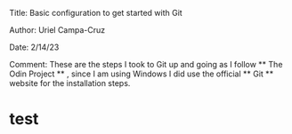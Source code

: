 Title: Basic configuration to get started with Git

Author: Uriel Campa-Cruz

Date: 2/14/23

Comment: These are the steps I took to Git up and going as I follow ** The Odin Project ** , since I am using Windows I did use the official ** Git ** website for the installation steps.


# test
